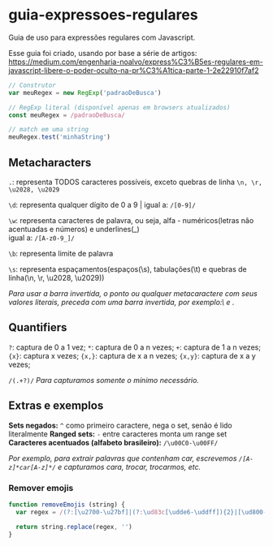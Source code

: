 # guia-expressoes-regulares
Guia de uso para expressões regulares com Javascript.

Esse guia foi criado, usando por base a série de artigos: https://medium.com/engenharia-noalvo/express%C3%B5es-regulares-em-javascript-libere-o-poder-oculto-na-pr%C3%A1tica-parte-1-2e22910f7af2

```js
// Construtor
var meuRegex = new RegExp('padraoDeBusca')

// RegExp literal (disponível apenas em browsers atualizados)
const meuRegex = /padraoDeBusca/

// match em uma string
meuRegex.test('minhaString')
```

## Metacharacters
`.`: representa TODOS caracteres possíveis, exceto quebras de linha `\n, \r, \u2028, \u2029`

`\d`: representa qualquer dígito de 0 a 9 | igual a: `/[0-9]/` 

`\w`: representa caracteres de palavra, ou seja, alfa - numéricos(letras não acentuadas e números) e underlines(_)  
igual a: `/[A-z0-9_]/` 

`\b`: representa limite de palavra 

`\s`: representa espaçamentos(espaços(\s), tabulações(\t) e quebras de linha(\n, \r, \u2028, \u2029)) 


*Para usar a barra invertida, o ponto ou qualquer metacaractere com seus valores literais, preceda com uma barra invertida, por exemplo:\\ e \.*


## Quantifiers
`?`: captura de 0 a 1 vez;
`*`: captura de 0 a n vezes;
`+`: captura de 1 a n vezes;
`{x}`: captura x vezes;
`{x,}`: captura de x a n vezes;
`{x,y}`: captura de x a y vezes;



`/(.+?)/` *Para capturamos somente o mínimo necessário.*

## Extras e exemplos

**Sets negados:** `^` como primeiro caractere, nega o set, senão é lido literalmente
**Ranged sets:** `-` entre caracteres monta um range set
**Caracteres acentuados (alfabeto brasileiro):** `/\u00C0-\u00FF/`

*Por exemplo, para extrair palavras que contenham car, escrevemos `/[A-z]*car[A-z]*/` e capturamos cara, trocar, trocarmos, etc.*

### Remover emojis
```js
function removeEmojis (string) {
  var regex = /(?:[\u2700-\u27bf]|(?:\ud83c[\udde6-\uddff]){2}|[\ud800-\udbff][\udc00-\udfff]|[\u0023-\u0039]\ufe0f?\u20e3|\u3299|\u3297|\u303d|\u3030|\u24c2|\ud83c[\udd70-\udd71]|\ud83c[\udd7e-\udd7f]|\ud83c\udd8e|\ud83c[\udd91-\udd9a]|\ud83c[\udde6-\uddff]|\ud83c[\ude01-\ude02]|\ud83c\ude1a|\ud83c\ude2f|\ud83c[\ude32-\ude3a]|\ud83c[\ude50-\ude51]|\u203c|\u2049|[\u25aa-\u25ab]|\u25b6|\u25c0|[\u25fb-\u25fe]|\u00a9|\u00ae|\u2122|\u2139|\ud83c\udc04|[\u2600-\u26FF]|\u2b05|\u2b06|\u2b07|\u2b1b|\u2b1c|\u2b50|\u2b55|\u231a|\u231b|\u2328|\u23cf|[\u23e9-\u23f3]|[\u23f8-\u23fa]|\ud83c\udccf|\u2934|\u2935|[\u2190-\u21ff])/g

  return string.replace(regex, '')
}
```
